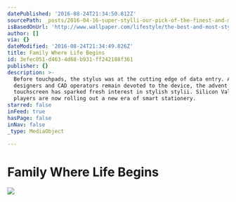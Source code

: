 ```yaml
---
datePublished: '2016-08-24T21:34:50.812Z'
sourcePath: _posts/2016-04-16-super-stylli-our-pick-of-the-finest-and-most-stylish-smar.md
isBasedOnUrl: 'http://www.wallpaper.com/lifestyle/the-best-and-most-stylish-computer-pens'
author: []
via: {}
dateModified: '2016-08-24T21:34:49.826Z'
title: Family Where Life Begins
id: 3efec051-d463-4d68-b931-ff242188f361
publisher: {}
description: >-
  Before touchpads, the stylus was at the cutting edge of data entry. And while
  designers and CAD operators remain devoted to the device, the advent of the
  touchscreen has sparked fresh interest in stylish stylii. Silicon Valley's big
  players are now rolling out a new era of smart stationery.
starred: false
inFeed: true
hasPage: false
inNav: false
_type: MediaObject

---
```

# Family Where Life Begins
![](https://the-grid-user-content.s3-us-west-2.amazonaws.com/465dba71-9067-4035-92dc-ebf13995d6e5.png)